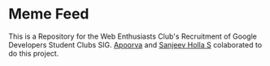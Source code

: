 # Meme Feed
This is a Repository for the Web Enthusiasts Club's Recruitment of Google Developers Student Clubs SIG. [Apoorva](https://github.com/imApoorva36) and [Sanjeev Holla S](https://github.com/sanjeevholla26) colaborated to do this project.


